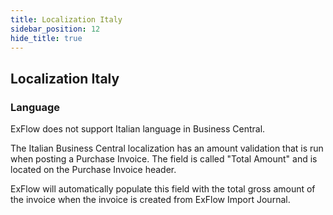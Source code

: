 ```yaml
---
title: Localization Italy
sidebar_position: 12
hide_title: true
---
```

## Localization Italy

### Language

ExFlow does not support Italian language in Business Central.

The Italian Business Central localization has an amount validation that
is run when posting a Purchase Invoice. The field is called "Total
Amount" and is located on the Purchase Invoice header.

ExFlow will automatically populate this field with the total gross
amount of the invoice when the invoice is created from ExFlow Import
Journal.
